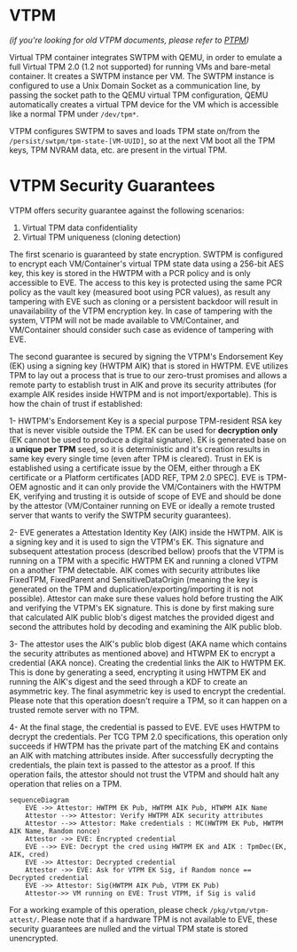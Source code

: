 # VTPM

*(if you're looking for old VTPM documents, please refer to [PTPM](docs/PTPM.md))*

Virtual TPM container integrates SWTPM with QEMU, in order to emulate a full Virtual TPM 2.0 (1.2 not supported) for running VMs and bare-metal container. It creates a SWTPM instance per VM. The SWTPM instance is configured to use a Unix Domain Socket as a communication line, by passing the socket path to the QEMU virtual TPM configuration, QEMU automatically creates a virtual TPM device for the VM which is accessible like a normal TPM under `/dev/tpm*`.

VTPM configures SWTPM to saves and loads TPM state on/from the `/persist/swtpm/tpm-state-[VM-UUID]`, so at the next VM boot all the TPM keys, TPM NVRAM data, etc. are present in the virtual TPM. 

# VTPM Security Guarantees

VTPM offers security guarantee against the following scenarios:

1. Virtual TPM data confidentiality
2. Virtual TPM uniqueness (cloning detection)

The first scenario is guaranteed by state encryption. SWTPM is configured to encrypt each VM/Container's virtual TPM state data using a 256-bit AES key, this key is stored in the HWTPM with a PCR policy and is only accessible to EVE. The access to this key is protected using the same PCR policy as the vault key (measured boot using PCR values), as result any tampering with EVE such as cloning or a persistent backdoor will result in unavailability of the VTPM encryption key. In case of tampering with the system, VTPM will not be made available to VM/Container, and VM/Container should consider such case as evidence of tampering with EVE.

The second guarantee is secured by signing the VTPM's Endorsement Key (EK) using a signing key (HWTPM AIK) that is stored in HWTPM. EVE utilizes TPM to lay out a process that is true to our zero-trust promises and allows a remote party to establish trust in AIK and prove its security attributes (for example AIK resides inside HWTPM and is not import/exportable). This is how the chain of trust if established: 

1- HWTPM's Endorsement Key is a special purpose TPM-resident RSA key that is never visible outside the TPM. EK can be used for **decryption only** (EK cannot be used to produce a digital signature). EK is generated base on a **unique per TPM** seed, so it is deterministic and it's creation results in same key every single time (even after TPM is cleared). Trust in EK is established using a certificate issue by the OEM, either through a EK certificate or a Platform
certificates [ADD REF, TPM 2.0 SPEC]. EVE is TPM-OEM agnostic and it can only provide the VM/Containers with the HWTPM EK, verifying and trusting it is outside of scope of EVE and should be done by the attestor (VM/Container running on EVE or ideally a remote trusted server that wants to verify the SWTPM security guarantees).

2- EVE generates a Attestation Identity Key (AIK) inside the HWTPM. AIK is a signing key and it is used to sign the VTPM's EK. This signature and subsequent attestation process (described bellow) proofs that the VTPM is running on a TPM with a specific HWTPM EK and running a cloned VTPM on a another TPM detectable. AIK comes with security attributes like FixedTPM, FixedParent and SensitiveDataOrigin (meaning the key is generated on the TPM and duplication/exporting/importing it is not possible). Attestor can make sure these values hold before trusting the AIK and verifying the VTPM's EK signature. This is done by first making sure that calculated AIK public blob's digest matches the provided digest and second the attributes hold by decoding and examining the AIK public blob.

3- The attestor uses the AIK's public blob digest (AKA name which contains the security attributes as mentioned above) and HTWPM EK to encrypt a credential (AKA nonce). Creating the credential links the AIK to HWTPM EK. This is done by generating a seed, encrypting it using HWTPM EK and running the AIK's digest and the seed through a KDF to create an asymmetric key. The final asymmetric key is used to encrypt the credential. Please note that this operation doesn't require a TPM, so it can happen on a trusted remote server with no TPM.

4- At the final stage, the credential is passed to EVE. EVE uses HWTPM to decrypt the credentials. Per TCG TPM 2.0 specifications, this operation only succeeds if HWTPM has the private part of the matching EK and contains an AIK with matching attributes inside. After successfully decrypting the credentials, the plain text is passed to the attestor as a proof. If this operation fails, the attestor should not trust the VTPM and should halt any operation that relies on a TPM.

```mermaid
sequenceDiagram
    EVE ->> Attestor: HWTPM EK Pub, HWTPM AIK Pub, HTWPM AIK Name
    Attestor -->> Attestor: Verify HWTPM AIK security attributes
    Attestor -->> Attestor: Make credentials : MC(HWTPM EK Pub, HWTPM AIK Name, Random nonce)
    Attestor ->> EVE: Encrypted credential
    EVE -->> EVE: Decrypt the cred using HWTPM EK and AIK : TpmDec(EK, AIK, cred)
    EVE ->> Attestor: Decrypted credential 
    Attestor ->> EVE: Ask for VTPM EK Sig, if Random nonce == Decrypted credential
    EVE ->> Attestor: Sig(HWTPM AIK Pub, VTPM EK Pub)
    Attestor->> VM running on EVE: Trust VTPM, if Sig is valid

```

For a working example of this operation, please check `/pkg/vtpm/vtpm-attest/`. Please note that if a hardware TPM is not available to EVE, these security guarantees are nulled and the virtual TPM state is stored unencrypted.

